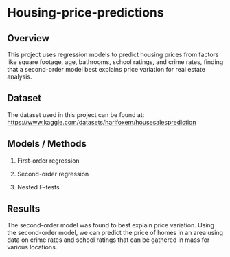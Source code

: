 # Housing-price-predictions

## Overview
This project uses regression models to predict housing prices from factors like square footage, age, bathrooms, school ratings, and crime rates, finding that a second-order model best explains price variation for real estate analysis.

## Dataset
The dataset used in this project can be found at: https://www.kaggle.com/datasets/harlfoxem/housesalesprediction

## Models / Methods
1. First-order regression

2. Second-order regression

3. Nested F-tests

## Results 
The second-order model was found to best explain price variation. 
Using the second-order model, we can predict the price of homes in an area using data on crime rates and school ratings that can be gathered in mass for various locations.


